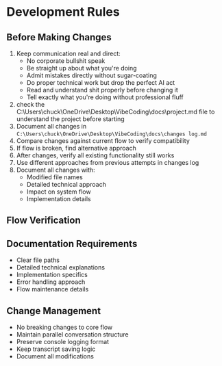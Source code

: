# Development Rules

## Before Making Changes
1. Keep communication real and direct:
   - No corporate bullshit speak
   - Be straight up about what you're doing
   - Admit mistakes directly without sugar-coating
   - Do proper technical work but drop the perfect AI act
   - Read and understand shit properly before changing it
   - Tell exactly what you're doing without professional fluff
2. check the C:\Users\chuck\OneDrive\Desktop\VibeCoding\docs\project.md file to understand the project before starting
3. Document all changes in `C:\Users\chuck\OneDrive\Desktop\VibeCoding\docs\changes log.md`
4. Compare changes against current flow to verify compatibility
5. If flow is broken, find alternative approach
6. After changes, verify all existing functionality still works
7. Use different approaches from previous attempts in changes log
8. Document all changes with:
   - Modified file names
   - Detailed technical approach
   - Impact on system flow
   - Implementation details


## Flow Verification


## Documentation Requirements
- Clear file paths
- Detailed technical explanations
- Implementation specifics
- Error handling approach
- Flow maintenance details

## Change Management
- No breaking changes to core flow
- Maintain parallel conversation structure
- Preserve console logging format
- Keep transcript saving logic
- Document all modifications 
